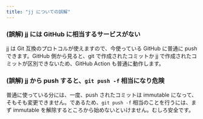 ```yaml
---
title: "jj についての誤解"
---
```

### (誤解) jj には GitHub に相当するサービスがない

jj は Git 互換のプロトコルが使えますので、今使っている GitHub に普通に push できます。GitHub 側から見ると、git で作成されたコミットか jj で作成されたコミットが区別できないため、GitHub Action も普通に動作します。

### (誤解) jj から push すると、`git push -f` 相当になり危険

普通に使っている分には、一度、push されたコミットは immutable になって、そもそも変更できません。であるため、`git push -f` 相当のことを行うには、まず immutable を解除するところから始めないといけません。むしろ安全です。
